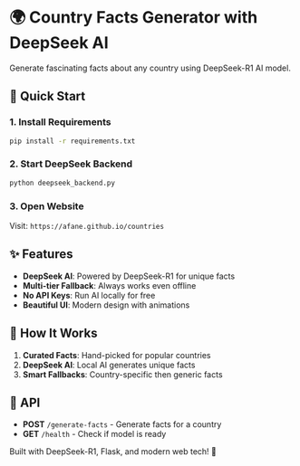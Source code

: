 # 🌍 Country Facts Generator with DeepSeek AI

Generate fascinating facts about any country using DeepSeek-R1 AI model.

## 🚀 Quick Start

### 1. Install Requirements
```bash
pip install -r requirements.txt
```

### 2. Start DeepSeek Backend  
```bash
python deepseek_backend.py
```

### 3. Open Website
Visit: `https://afane.github.io/countries`

## ✨ Features
- **DeepSeek AI**: Powered by DeepSeek-R1 for unique facts
- **Multi-tier Fallback**: Always works even offline
- **No API Keys**: Run AI locally for free
- **Beautiful UI**: Modern design with animations

## 🧠 How It Works
1. **Curated Facts**: Hand-picked for popular countries  
2. **DeepSeek AI**: Local AI generates unique facts
3. **Smart Fallbacks**: Country-specific then generic facts

## 🔧 API
- **POST** `/generate-facts` - Generate facts for a country
- **GET** `/health` - Check if model is ready

Built with DeepSeek-R1, Flask, and modern web tech! 🚀